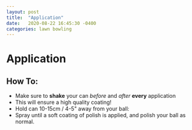 ```yaml
---
layout: post
title:  "Application"
date:   2020-08-22 16:45:30 -0400
categories: lawn bowling
---
```


# Application
## How To:
 * Make sure to **shake** your can _before_ and _after_ **every** application
  * This will ensure a high quality coating!
 * Hold can 10-15cm / 4-5" away from your ball:
  * Spray until a soft coating of polish is applied, and polish your ball as normal.
